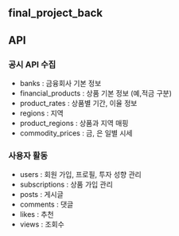 ## final_project_back

## API

### 공시 API 수집

- banks : 금융회사 기본 정보
- financial_products : 상품 기본 정보 (예,적금 구분)
- product_rates : 상품별 기간, 이율 정보
- regions : 지역
- product_regions : 상품과 지역 매핑
- commodity_prices : 금, 은 일별 시세

### 사용자 활동

- users : 회원 가입, 프로필, 투자 성향 관리
- subscriptions : 상품 가입 관리
- posts : 게시글
- comments : 댓글
- likes : 추천
- views : 조회수

